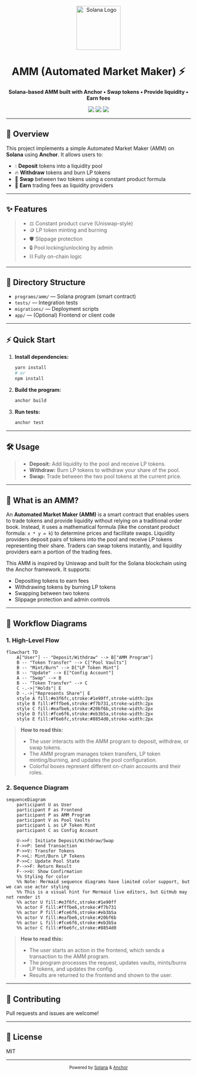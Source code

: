 <!-- PROJECT BANNER -->
<p align="center">
  <img src="https://raw.githubusercontent.com/solana-labs/solana/master/docs/src/assets/solana-logo.svg" alt="Solana Logo" width="120"/>
</p>

<h1 align="center">AMM (Automated Market Maker) ⚡️</h1>

<p align="center">
  <b>Solana-based AMM built with Anchor • Swap tokens • Provide liquidity • Earn fees</b>
</p>

<p align="center">
  <a href="https://solana.com/" target="_blank"><img src="https://img.shields.io/badge/Solana-Mainnet-blueviolet?logo=solana"/></a>
  <a href="https://project-serum.github.io/anchor/" target="_blank"><img src="https://img.shields.io/badge/Anchor-Framework-orange?logo=anchor"/></a>
  <img src="https://img.shields.io/badge/License-MIT-green.svg"/>
</p>

---

## 🚀 Overview
This project implements a simple Automated Market Maker (AMM) on <b>Solana</b> using <b>Anchor</b>. It allows users to:

- 💧 <b>Deposit</b> tokens into a liquidity pool
- 🔥 <b>Withdraw</b> tokens and burn LP tokens
- 🔄 <b>Swap</b> between two tokens using a constant product formula
- 💸 <b>Earn</b> trading fees as liquidity providers

---

## ✨ Features

> - ⚖️ Constant product curve (Uniswap-style)
> - 🪙 LP token minting and burning
> - 🛡️ Slippage protection
> - 🔒 Pool locking/unlocking by admin
> - ⛓️ Fully on-chain logic

---

## 📁 Directory Structure
- `programs/amm/` — Solana program (smart contract)
- `tests/` — Integration tests
- `migrations/` — Deployment scripts
- `app/` — (Optional) Frontend or client code

---

## ⚡️ Quick Start

1. **Install dependencies:**
   ```sh
   yarn install
   # or
   npm install
   ```
2. **Build the program:**
   ```sh
   anchor build
   ```
3. **Run tests:**
   ```sh
   anchor test
   ```

---

## 🛠 Usage

> - <b>Deposit:</b> Add liquidity to the pool and receive LP tokens.
> - <b>Withdraw:</b> Burn LP tokens to withdraw your share of the pool.
> - <b>Swap:</b> Trade between the two pool tokens at the current price.

---

## 🤔 What is an AMM?

An **Automated Market Maker (AMM)** is a smart contract that enables users to trade tokens and provide liquidity without relying on a traditional order book. Instead, it uses a mathematical formula (like the constant product formula: `x * y = k`) to determine prices and facilitate swaps. Liquidity providers deposit pairs of tokens into the pool and receive LP tokens representing their share. Traders can swap tokens instantly, and liquidity providers earn a portion of the trading fees.

This AMM is inspired by Uniswap and built for the Solana blockchain using the Anchor framework. It supports:
- Depositing tokens to earn fees
- Withdrawing tokens by burning LP tokens
- Swapping between two tokens
- Slippage protection and admin controls

---

## 🧩 Workflow Diagrams

### 1. High-Level Flow

```mermaid
flowchart TD
    A["User"] -- "Deposit/Withdraw" --> B["AMM Program"]
    B -- "Token Transfer" --> C["Pool Vaults"]
    B -- "Mint/Burn" --> D["LP Token Mint"]
    B -- "Update" --> E["Config Account"]
    A -- "Swap" --> B
    B -- "Token Transfer" --> C
    C -.->|"Holds"| E
    D -.->|"Represents Share"| E
    style A fill:#e3f6fc,stroke:#1e90ff,stroke-width:2px
    style B fill:#fffbe6,stroke:#f7b731,stroke-width:2px
    style C fill:#eafbe6,stroke:#20bf6b,stroke-width:2px
    style D fill:#fce6f6,stroke:#eb3b5a,stroke-width:2px
    style E fill:#f6e6fc,stroke:#8854d0,stroke-width:2px
```

> **How to read this:**
> - The user interacts with the AMM program to deposit, withdraw, or swap tokens.
> - The AMM program manages token transfers, LP token minting/burning, and updates the pool configuration.
> - Colorful boxes represent different on-chain accounts and their roles.

### 2. Sequence Diagram

```mermaid
sequenceDiagram
    participant U as User
    participant F as Frontend
    participant P as AMM Program
    participant V as Pool Vaults
    participant L as LP Token Mint
    participant C as Config Account

    U->>F: Initiate Deposit/Withdraw/Swap
    F->>P: Send Transaction
    P->>V: Transfer Tokens
    P->>L: Mint/Burn LP Tokens
    P->>C: Update Pool State
    P-->>F: Return Result
    F-->>U: Show Confirmation
    %% Styling for color
    %% Note: Mermaid sequence diagrams have limited color support, but we can use actor styling
    %% This is a visual hint for Mermaid live editors, but GitHub may not render it
    %% actor U fill:#e3f6fc,stroke:#1e90ff
    %% actor F fill:#fffbe6,stroke:#f7b731
    %% actor P fill:#fce6f6,stroke:#eb3b5a
    %% actor V fill:#eafbe6,stroke:#20bf6b
    %% actor L fill:#fce6f6,stroke:#eb3b5a
    %% actor C fill:#f6e6fc,stroke:#8854d0
```

> **How to read this:**
> - The user starts an action in the frontend, which sends a transaction to the AMM program.
> - The program processes the request, updates vaults, mints/burns LP tokens, and updates the config.
> - Results are returned to the frontend and shown to the user.

---

## 🤝 Contributing
Pull requests and issues are welcome!

---

## 📄 License
MIT

---

<p align="center">
  <sub>Powered by <a href="https://solana.com/">Solana</a> & <a href="https://project-serum.github.io/anchor/">Anchor</a></sub>
</p> 
